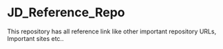 # JD_Reference_Repo
This repository has all reference link like other important repository URLs, Important sites etc..
